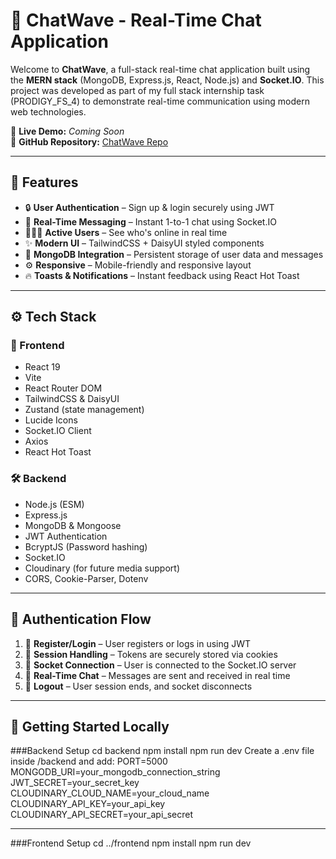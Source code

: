 # 💬 ChatWave - Real-Time Chat Application

Welcome to **ChatWave**, a full-stack real-time chat application built using the **MERN stack** (MongoDB, Express.js, React, Node.js) and **Socket.IO**. This project was developed as part of my full stack internship task (PRODIGY_FS_4) to demonstrate real-time communication using modern web technologies.

🚀 **Live Demo:** *Coming Soon*  
🔗 **GitHub Repository:** [ChatWave Repo](https://github.com/Bandaluppi-Suryacharan/PRODIGY_FS_4)

---

## 📌 Features

- 🔒 **User Authentication** – Sign up & login securely using JWT
- 💬 **Real-Time Messaging** – Instant 1-to-1 chat using Socket.IO
- 🧑‍🤝‍🧑 **Active Users** – See who's online in real time
- ✨ **Modern UI** – TailwindCSS + DaisyUI styled components
- 🍃 **MongoDB Integration** – Persistent storage of user data and messages
- ⚙️ **Responsive** – Mobile-friendly and responsive layout
- 🔥 **Toasts & Notifications** – Instant feedback using React Hot Toast

---

## ⚙️ Tech Stack

### 🧠 Frontend
- React 19
- Vite
- React Router DOM
- TailwindCSS & DaisyUI
- Zustand (state management)
- Lucide Icons
- Socket.IO Client
- Axios
- React Hot Toast

### 🛠️ Backend
- Node.js (ESM)
- Express.js
- MongoDB & Mongoose
- JWT Authentication
- BcryptJS (Password hashing)
- Socket.IO
- Cloudinary (for future media support)
- CORS, Cookie-Parser, Dotenv

---


## 🔐 Authentication Flow

1. 🔐 **Register/Login** – User registers or logs in using JWT
2. 🧠 **Session Handling** – Tokens are securely stored via cookies
3. 🔌 **Socket Connection** – User is connected to the Socket.IO server
4. 💬 **Real-Time Chat** – Messages are sent and received in real time
5. 🚪 **Logout** – User session ends, and socket disconnects

---

## 🧪 Getting Started Locally

###Backend Setup
cd backend
npm install
npm run dev
Create a .env file inside /backend and add:
PORT=5000
MONGODB_URI=your_mongodb_connection_string
JWT_SECRET=your_secret_key
CLOUDINARY_CLOUD_NAME=your_cloud_name
CLOUDINARY_API_KEY=your_api_key
CLOUDINARY_API_SECRET=your_api_secret

---
###Frontend Setup
cd ../frontend
npm install
npm run dev
